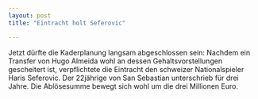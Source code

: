 ```yaml
---
layout: post
title: "Eintracht holt Seferovic"

---
```


Jetzt dürfte die Kaderplanung langsam abgeschlossen sein: Nachdem ein Transfer von Hugo Almeida wohl an dessen Gehaltsvorstellungen gescheitert ist, verpflichtete die Eintracht den schweizer Nationalspieler Haris Seferovic. Der 22jährige von San Sebastian unterschrieb für drei Jahre. Die Ablösesumme bewegt sich wohl um die drei Millionen Euro.


